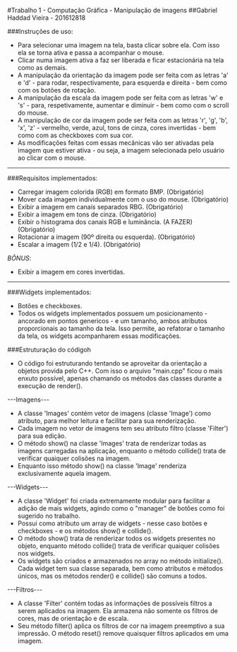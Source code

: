 #Trabalho 1 - Computação Gráfica - Manipulação de imagens
##Gabriel Haddad Vieira - 201612818


###Instruções de uso:
- Para selecionar uma imagem na tela, basta clicar sobre ela. Com isso ela se torna ativa e passa a acompanhar o mouse.
- Clicar numa imagem ativa a faz ser liberada e ficar estacionária na tela como as demais.
- A manipulação da orientação da imagem pode ser feita com as letras 'a' e 'd' - para rodar, respectivamente, para esquerda e direita - bem como com os botões de rotação.
- A manipulação da escala da imagem pode ser feita com as letras 'w' e 's' - para, respetivamente, aumentar e diminuir - bem como com o scroll do mouse.
- A manipulação de cor da imagem pode ser feita com as letras 'r', 'g', 'b', 'x', 'z' - vermelho, verde, azul, tons de cinza, cores invertidas - bem como com as checkboxes com sua cor.
- As modificações feitas com essas mecânicas vão ser ativadas pela imagem que estiver ativa - ou seja, a imagem selecionada pelo usuário ao clicar com o mouse.

---------------------------------------------------------------------------------------------------

###Requisitos implementados:
- Carregar imagem colorida (RGB) em formato BMP. (Obrigatório)
- Mover cada imagem individualmente com o uso do mouse. (Obrigatório)
- Exibir a imagem em canais separados RBG. (Obrigatório)
- Exibir a imagem em tons de cinza. (Obrigatório)
- Exibir o histograma dos canais RGB e luminância. (A FAZER) (Obrigatório)
- Rotacionar a imagem (90º direita ou esquerda). (Obrigatório)
- Escalar a imagem (1/2 e 1/4). (Obrigatório)

*BÔNUS*:
- Exibir a imagem em cores invertidas.

---------------------------------------------------------------------------------------------------

###Widgets implementados:
- Botões e checkboxes.
- Todos os widgets implementados possuem um posicionamento - ancorado em pontos genericos - e um tamanho, ambos atributos proporcionais ao tamanho da tela. Isso permite, ao refatorar o tamanho da tela, os widgets acompanharem essas modificações.

###Estruturação do códigoh
- O código foi estruturando tentando se aproveitar da orientação a objetos provida pelo C++. Com isso o arquivo "main.cpp" ficou o mais enxuto possível, apenas chamando os métodos das classes durante a execução de render().

---Imagens---
- A classe 'Images' contém vetor de imagens (classe 'Image') como atributo, para melhor leitura e facilitar para sua renderização.
- Cada imagem no vetor de imagens tem seu atributo filtro (classe 'Filter') para sua edição. 
- O método show() na classe 'Images' trata de renderizar todas as imagens carregadas na aplicação, enquanto o método collide() trata de verificar quaiquer colisões na imagem.
- Enquanto isso método show() na classe 'Image' renderiza exclusivamente aquela imagem.

---Widgets---
- A classe 'Widget' foi criada extremamente modular para facilitar a adição de mais widgets, agindo como o "manager" de botões como foi sugerido no trabalho.
- Possui como atributo um array de widgets - nesse caso botões e checkboxes - e os métodos show() e collide(). 
- O método show() trata de renderizar todos os widgets presentes no objeto, enquanto método collide() trata de verificar quaiquer colisões nos widgets.
- Os widgets são criados e armazenados no array no método initialize(). Cada widget tem sua classe separada, bem como atributos e métodos únicos, mas os métodos render() e collide() são comuns a todos.

---Filtros---
- A classe 'Filter' contém todas as informações de possíveis filtros a serem aplicados na imagem. Ela armazena não somente os filtros de cores, mas de orientação e de escala.
- Seu método filter() aplica os filtros de cor na imagem preemptivo a sua impressão. O método reset() remove quaisquer filtros aplicados em uma imagem.
